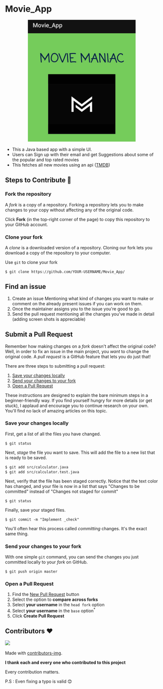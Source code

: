 # Movie_App

<p align="center">
  <img src="images/ss.jpeg" height="400" title="hover text">
</p>


- This a Java based app with a simple UI.
- Users can Sign up with their email and get Suggestions about some of the popular and top rated movies
- This fetches all new movies using an api (<a href="https://www.themoviedb.org/documentation/api">TMDB</a>)


## Steps to Contribute 📑

### Fork the repository

A *fork* is a copy of a repository. Forking a repository lets you to make changes to your copy without affecting any of the original code.

Click **Fork** (in the top-right corner of the page) to copy this repository to your GitHub account.

### Clone your fork

A *clone* is a downloaded version of a repository. Cloning our fork lets you download a copy of the repository to your computer.

Use `git` to clone your fork

```
$ git clone https://github.com/YOUR-USERNAME/Movie_App/
```

## Find an issue
1. Create an issue Mentioning what kind of changes you want to make or comment on the already present issues if you can work on them.
2. Once the maintainer assigns you to the issue you're good to go.
3. Send the pull request mentioning all the changes you've made in detail (adding screen shots is appreciable)


## Submit a Pull Request

Remember how making changes on a *fork* doesn't affect the original code? Well, in order to fix an issue in the main project, you *want* to change the original code. A *pull request* is a GitHub feature that lets you do just that!

There are three steps to submitting a pull request:
1. [Save your changes locally](#save-your-changes-locally)
2. [Send your changes to your fork](#send-your-changes-to-your-fork)
3. [Open a Pull Request](#open-a-pull-request)

These instructions are designed to explain the bare minimum steps in a beginner-friendly way. If you find yourself hungry for more details (or get stuck), I applaud and encourage you to continue research on your own. You'll find no lack of amazing articles on this topic.

### Save your changes locally

First, get a list of all the files you have changed.
```
$ git status
```

Next, *stage* the file you want to save. This will add the file to a new list that is ready to be saved.
```
$ git add src/calculator.java
$ git add src/calculator.test.java
```

Next, verify that the file has been staged correctly. Notice that the text color has changed, and your file is now in a list that says "Changes to be committed" instead of "Changes not staged for commit"
```
$ git status
```

Finally, save your staged files.
```
$ git commit -m "Implement _check"
```

You'll often hear this process called *committing* changes. It's the exact same thing.

### Send your changes to your fork

With one simple `git` command, you can send the changes you just committed locally to your *fork* on GitHub.

```
$ git push origin master
```

### Open a Pull Request

1. Find the [New Pull Request](https://github.com/GantaNikhil/Movie_App/compare/) button
2. Select the option to **compare across forks**
3. Select **your username** in the `head fork` option
4. Select **your username** in the `base` option<sup>*</sup>
4. Click **Create Pull Request**


## Contributors ❤

<a href="https://github.com/GantaNikhil/Movie_App/graphs/contributors">
  <img src="https://contrib.rocks/image?repo=GantaNikhil/Movie_App" />
</a>

Made with [contributors-img](https://contrib.rocks).

**I thank each and every one who contributed to this project**

Every contribution matters.

P.S : Even fixing a typo is valid 😊
